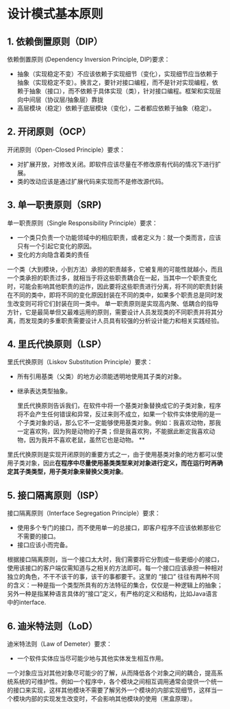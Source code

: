 # 设计模式基本原则

## 1. 依赖倒置原则（DIP）

依赖倒置原则 (Dependency Inversion Principle, DIP)要求：

* 抽象（实现稳定不变）不应该依赖于实现细节（变化），实现细节应当依赖于抽象（实现稳定不变）。换言之，要针对接口编程，而不是针对实现编程，依赖于抽象（接口），而不依赖于具体实现（类），针对接口编程。框架和实现层向中间层（协议层/抽象层）靠拢
* 高层模块（稳定）依赖于底层模块（变化），二者都应依赖于抽象（稳定）。



## 2. 开闭原则（OCP）

开闭原则（Open-Closed Principle）要求：

* 对扩展开放，对修改关闭。即软件应该尽量在不修改原有代码的情况下进行扩展。
* 类的改动应该是通过扩展代码来实现而不是修改源代码。



 ## 3. 单一职责原则（SRP)

单一职责原则（Single Responsibility Principle）要求：

* 一个类只负责一个功能领域中的相应职责，或者定义为：就一个类而言，应该只有一个引起它变化的原因。
* 变化的方向隐含着类的责任

​		一个类（大到模块，小到方法）承担的职责越多，它被复用的可能性就越小，而且一个类承担的职责过多，就相当于将这些职责耦合在一起，当其中一个职责变化时，可能会影响其他职责的运作，因此要将这些职责进行分离，将不同的职责封装在不同的类中，即将不同的变化原因封装在不同的类中，如果多个职责总是同时发生改变则可将它们封装在同一类中。 单一职责原则是实现高内聚、低耦合的指导方针，它是最简单但又最难运用的原则，需要设计人员发现类的不同职责并将其分离，而发现类的多重职责需要设计人员具有较强的分析设计能力和相关实践经验。



## 4. 里氏代换原则（LSP）

里氏代换原则（Liskov Substitution Principle）要求：

* 所有引用基类（父类）的地方必须能透明地使用其子类的对象。
* 继承表达类型抽象。

   里氏代换原则告诉我们，在软件中将一个基类对象替换成它的子类对象，程序将不会产生任何错误和异常，反过来则不成立，如果一个软件实体使用的是一个子类对象的话，那么它不一定能够使用基类对象。例如：我喜欢动物，那我一定喜欢狗，因为狗是动物的子类；但是我喜欢狗，不能据此断定我喜欢动物，因为我并不喜欢老鼠，虽然它也是动物。
**

​    里氏代换原则是实现开闭原则的重要方式之一，由于使用基类对象的地方都可以使用子类对象，因此**在程序中尽量使用基类类型来对对象进行定义，而在运行时再确定其子类类型，用子类对象来替换父类对象**。



## 5. 接口隔离原则（ISP）

接口隔离原则（Interface Segregation Principle）要求：

* 使用多个专门的接口，而不使用单一的总接口，即客户程序不应该依赖那些它不需要的接口。
* 接口应该小而完备。

​		根据接口隔离原则，当一个接口太大时，我们需要将它分割成一些更细小的接口，使用该接口的客户端仅需知道与之相关的方法即可。每一个接口应该承担一种相对独立的角色，不干不该干的事，该干的事都要干。这里的 “接口” 往往有两种不同的含义：一种是指一个类型所具有的方法特征的集合，仅仅是一种逻辑上的抽象；另外一种是指某种语言具体的“接口”定义，有严格的定义和结构，比如Java语言中的interface.



## 6. 迪米特法则（LoD）

迪米特法则（Law of Demeter）要求：

* 一个软件实体应当尽可能少地与其他实体发生相互作用。

​    	一个对象应当对其他对象尽可能少的了解，从而降低各个对象之间的耦合，提高系统系统的可维护性。例如一个程序中，各个模块之间相互调用通常会提供一个统一的接口来实现，这样其他模块不需要了解另外一个模块的内部实现细节，这样当一个模块内部的实现发生改变时，不会影响其他模块的使用（黑盒原理）。



